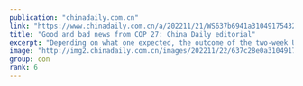 ```yaml
---
publication: "chinadaily.com.cn"
link: "https://www.chinadaily.com.cn/a/202211/21/WS637b6941a31049175432b069.html"
title: "Good and bad news from COP 27: China Daily editorial"
excerpt: "Depending on what one expected, the outcome of the two-week UN COP 27 summit in Sharm El-Sheikh, Egypt, was either inspiring or disappointing."
image: "http://img2.chinadaily.com.cn/images/202211/22/637c28e0a31049178c924987.jpeg"
group: con
rank: 6
---
```

